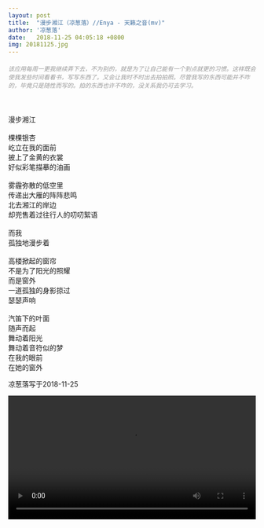 ```yaml
---
layout: post
title:  "漫步湘江（凉葱落）//Enya - 天籁之音(mv)"
author: '凉葱落'
date:   2018-11-25 04:05:18 +0800
img: 20181125.jpg
---
```

<h5 style="color:#999; font-size:12px;font-weight:300">该应用每周一更我继续弄下去，不为别的，就是为了让自己能有一个到点就更的习惯。这样既会使我发些时间看看书，写写东西了。又会让我时不时出去拍拍照。尽管我写的东西可能并不咋的，毕竟只是随性而写的。拍的东西也许不咋的，没关系我仍可去学习。</h5>
<br>

漫步湘江
<br>
<br>
棵棵银杏<br>
屹立在我的面前<br>
披上了金黄的衣裳<br>
好似彩笔描摹的油画<br>
<br>
雾霾弥散的低空里<br>
传递出大雁的阵阵悲鸣<br>
北去湘江的岸边<br>
却兜售着过往行人的叨叨絮语<br>
<br>
而我<br>
孤独地漫步着<br>
<br>
高楼掀起的窗帘<br>
不是为了阳光的照耀<br>
而是窗外<br>
一道孤独的身影掠过<br>
瑟瑟声响<br>
<br>
汽笛下的叶面<br>
随声而起<br>
舞动着阳光<br>
舞动着音符似的梦<br>
在我的眼前<br>
在她的窗外<br>


凉葱落写于2018-11-25<br>

<video class="media" style="width:100%;height:auto;" src="https://vodkgeyttp8c.vod.126.net/vodkgeyttp8/j8iH4rDM_1681299642_shd.mp4?wsSecret=77fa462213bf31d61379a6360f7a360d&amp;wsTime=1543144670"></video>
